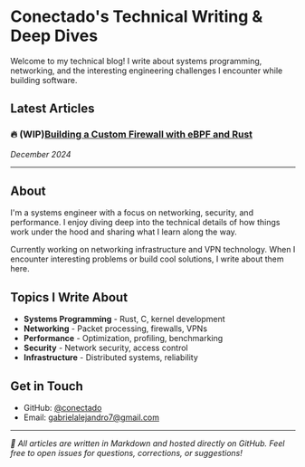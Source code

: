 # Conectado's Technical Writing & Deep Dives

Welcome to my technical blog! I write about systems programming, networking, and the interesting engineering challenges I encounter while building software.

## Latest Articles

### 🔥 (WIP)[Building a Custom Firewall with eBPF and Rust](https://github.com/conectado/Blog/blob/main/posts/2025-05-23/ebpf-firewall/README.md)
*December 2024*

---

## About

I'm a systems engineer with a focus on networking, security, and performance. I enjoy diving deep into the technical details of how things work under the hood and sharing what I learn along the way.

Currently working on networking infrastructure and VPN technology. When I encounter interesting problems or build cool solutions, I write about them here.

## Topics I Write About

- **Systems Programming** - Rust, C, kernel development
- **Networking** - Packet processing, firewalls, VPNs
- **Performance** - Optimization, profiling, benchmarking
- **Security** - Network security, access control
- **Infrastructure** - Distributed systems, reliability

## Get in Touch

- GitHub: [@conectado](https://github.com/conectado)
- Email: gabrielalejandro7@gmail.com

---

*📝 All articles are written in Markdown and hosted directly on GitHub. Feel free to open issues for questions, corrections, or suggestions!*
